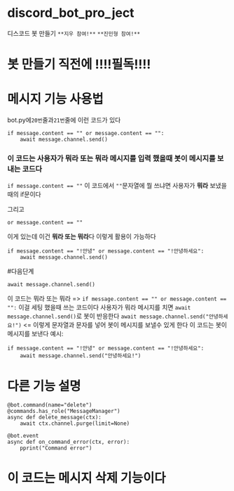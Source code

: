 # discord_bot_pro_ject
디스코드 봇 만들기
`**지우 참여!**` `**진민형 참여!**`
# 봇 만들기 직전에 !!!!필독!!!!
# 메시지 기능 사용법
bot.py에`20번`줄과`21번`줄에 이런 코드가 있다
```
if message.content == "" or message.content == "":
    await message.channel.send()
```
### 이 코드는 사용자가 뭐라 또는 뭐라 메시지를 입력 했을때 봇이 메시지를 보내는 코드다
`if message.content == ""` 이 코드에서 `""`문자열에 뭘 쓰냐면 사용자가 **뭐라** 보냈을때의 if문이다

그리고
```
or message.content == ""
```
이게 있는데 이건 **뭐라 또는 뭐라**다
이렇게 활용이 가능하다
```
if message.content == "!안녕" or message.content == "!안녕하세요":
    await message.channel.send()
```
#다음단계
```
await message.channel.send()
```
이 코드는 뭐라 또는 뭐라 => `if message.content == "" or message.content == "":`
이걸 세팅 했을때 쓰는 코드이다
사용자가 뭐라 메시지를 치면
`await message.channel.send()`로 봇이 반응한다
`await message.channel.send("안녕하세요!")` <= 이렇게 문자열과 문자를 넣어 봇이 메시지를 보낼수 있게 한다
이 코드는 봇이 메시지를 보낸다
예시:
```
if message.content == "!안녕" or message.content == "!안녕하세요":
    await message.channel.send("안녕하세요!")
```
# 다른 기능 설명
```
@bot.command(name="delete")
@commands.has_role("MessageManager")
async def delete_message(ctx):
    await ctx.channel.purge(limit=None)

@bot.event
async def on_command_error(ctx, error):
    pprint("Command error")
```
# 이 코드는 메시지 삭제 기능이다



